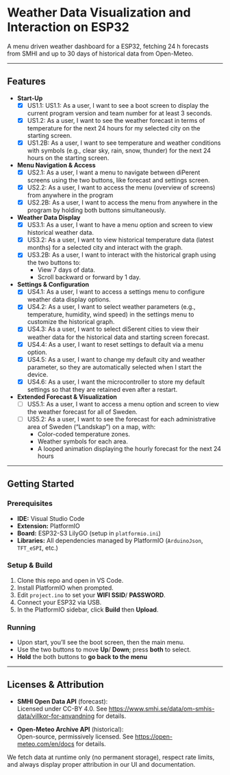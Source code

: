 # Weather Data Visualization and Interaction on ESP32

A menu driven weather dashboard for a ESP32, fetching 24 h forecasts from SMHI and up to 30 days of historical data from Open-Meteo.

---

## Features

- **Start-Up**  
  - [x] US1.1: US1.1: As a user, I want to see a boot screen to display the current program version and team number for at least 3 seconds.
  - [x] US1.2: As a user, I want to see the weather forecast in terms of temperature for the next 24 hours for my selected city on the starting screen.  
  - [x] US1.2B: As a user, I want to see temperature and weather conditions with symbols (e.g., clear sky, rain, snow, thunder) for the next 24 hours on the starting screen.

- **Menu Navigation & Access**  
  - [x] US2.1:  As a user, I want a menu to navigate between diPerent screens using the two buttons, like forecast and settings screen.  
  - [x] US2.2: As a user, I want to access the menu (overview of screens) from anywhere in the program  
  - [x] US2.2B: As a user, I want to access the menu from anywhere in the program by holding both buttons simultaneously.

- **Weather Data Display**  
  - [x] US3.1: As a user, I want to have a menu option and screen to view historical weather data.
  - [x] US3.2: As a user, I want to view historical temperature data (latest months) for a selected city and interact with the graph.
  - [x] US3.2B: As a user, I want to interact with the historical graph using the two buttons to:
    - View 7 days of data.
    - Scroll backward or forward by 1 day.

- **Settings & Configuration**  
  - [x] US4.1: As a user, I want to access a settings menu to configure weather data display options.
  - [x] US4.2: As a user, I want to select weather parameters (e.g., temperature, humidity, wind speed) in the settings menu to customize the historical graph.
  - [x] US4.3: As a user, I want to select diSerent cities to view their weather data for the historical data and starting screen forecast.
  - [x] US4.4: As a user, I want to reset settings to default via a menu option.
  - [x] US4.5: As a user, I want to change my default city and weather parameter, so they are automatically selected when I start the device.
  - [x] US4.6: As a user, I want the microcontroller to store my default settings so that they are retained even after a restart.

- **Extended Forecast & Visualization**
  - [ ] US5.1: As a user, I want to access a menu option and screen to view the weather forecast for all of Sweden.
  - [ ] US5.2: As a user, I want to see the forecast for each administrative area of Sweden (“Landskap”) on a map, with:
    - Color-coded temperature zones.
    - Weather symbols for each area.
    - A looped animation displaying the hourly forecast for the next 24 hours

---

## Getting Started

### Prerequisites

- **IDE:** Visual Studio Code  
- **Extension:** PlatformIO
- **Board:** ESP32-S3 LilyGO (setup in `platformio.ini`)  
- **Libraries:** All dependencies managed by PlatformIO (`ArduinoJson`, `TFT_eSPI`, etc.)

### Setup & Build

1. Clone this repo and open in VS Code.  
2. Install PlatformIO when prompted.  
3. Edit `project.ino` to set your  **WIFI SSID**/ **PASSWORD**.  
4. Connect your ESP32 via USB.  
5. In the PlatformIO sidebar, click **Build** then **Upload**.

### Running

- Upon start, you’ll see the boot screen, then the main menu.  
- Use the two buttons to move **Up**/ **Down**; press **both** to select.
- **Hold** the both buttons to **go back to the menu**

---

## Licenses & Attribution

- **SMHI Open Data API** (forecast):  
  Licensed under CC-BY 4.0.
  See https://www.smhi.se/data/om-smhis-data/villkor-for-anvandning for details.

- **Open-Meteo Archive API** (historical):  
  Open-source, permissively licensed.
  See https://open-meteo.com/en/docs for details.

We fetch data at runtime only (no permanent storage), respect rate limits, and always display proper attribution in our UI and documentation.
